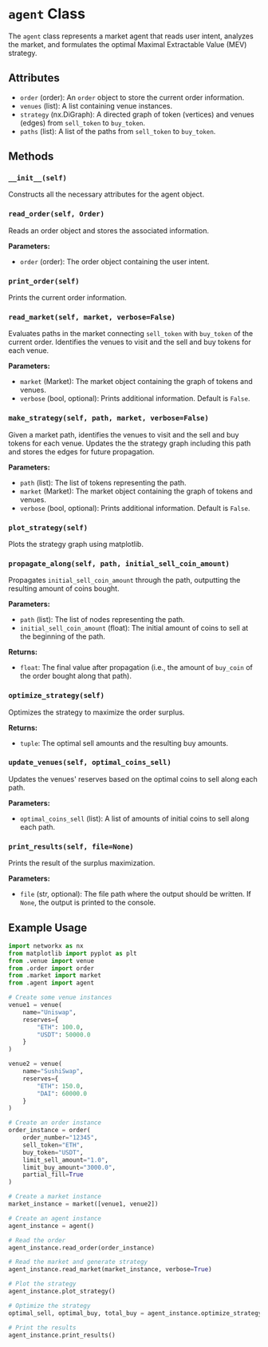 # `agent` Class

The `agent` class represents a market agent that reads user intent, analyzes the market, and formulates the optimal Maximal Extractable Value (MEV) strategy.

## Attributes

- `order` (order): An `order` object to store the current order information.
- `venues` (list): A list containing venue instances.
- `strategy` (nx.DiGraph): A directed graph of token (vertices) and venues (edges) from `sell_token` to `buy_token`.
- `paths` (list): A list of the paths from `sell_token` to `buy_token`.

## Methods

### `__init__(self)`
Constructs all the necessary attributes for the agent object.

### `read_order(self, Order)`
Reads an order object and stores the associated information.

**Parameters:**
- `order` (order): The order object containing the user intent.

### `print_order(self)`
Prints the current order information.

### `read_market(self, market, verbose=False)`
Evaluates paths in the market connecting `sell_token` with `buy_token` of the current order. Identifies the venues to visit and the sell and buy tokens for each venue.

**Parameters:**
- `market` (Market): The market object containing the graph of tokens and venues.
- `verbose` (bool, optional): Prints additional information. Default is `False`.

### `make_strategy(self, path, market, verbose=False)`
Given a market path, identifies the venues to visit and the sell and buy tokens for each venue. Updates the the strategy graph including this path and stores the edges for future propagation.

**Parameters:**
- `path` (list): The list of tokens representing the path.
- `market` (Market): The market object containing the graph of tokens and venues.
- `verbose` (bool, optional): Prints additional information. Default is `False`.

### `plot_strategy(self)`
Plots the strategy graph using matplotlib.

### `propagate_along(self, path, initial_sell_coin_amount)`
Propagates `initial_sell_coin_amount` through the path, outputting the resulting amount of coins bought.

**Parameters:**
- `path` (list): The list of nodes representing the path.
- `initial_sell_coin_amount` (float): The initial amount of coins to sell at the beginning of the path.

**Returns:**
- `float`: The final value after propagation (i.e., the amount of `buy_coin` of the order bought along that path).

### `optimize_strategy(self)`
Optimizes the strategy to maximize the order surplus.

**Returns:**
- `tuple`: The optimal sell amounts and the resulting buy amounts.

### `update_venues(self, optimal_coins_sell)`
Updates the venues' reserves based on the optimal coins to sell along each path.

**Parameters:**
- `optimal_coins_sell` (list): A list of amounts of initial coins to sell along each path.

### `print_results(self, file=None)`
Prints the result of the surplus maximization.

**Parameters:**
- `file` (str, optional): The file path where the output should be written. If `None`, the output is printed to the console.

## Example Usage

```python
import networkx as nx
from matplotlib import pyplot as plt
from .venue import venue
from .order import order
from .market import market
from .agent import agent

# Create some venue instances
venue1 = venue(
    name="Uniswap",
    reserves={
        "ETH": 100.0,
        "USDT": 50000.0
    }
)

venue2 = venue(
    name="SushiSwap",
    reserves={
        "ETH": 150.0,
        "DAI": 60000.0
    }
)

# Create an order instance
order_instance = order(
    order_number="12345",
    sell_token="ETH",
    buy_token="USDT",
    limit_sell_amount="1.0",
    limit_buy_amount="3000.0",
    partial_fill=True
)

# Create a market instance
market_instance = market([venue1, venue2])

# Create an agent instance
agent_instance = agent()

# Read the order
agent_instance.read_order(order_instance)

# Read the market and generate strategy
agent_instance.read_market(market_instance, verbose=True)

# Plot the strategy
agent_instance.plot_strategy()

# Optimize the strategy
optimal_sell, optimal_buy, total_buy = agent_instance.optimize_strategy()

# Print the results
agent_instance.print_results()
